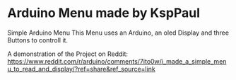 # Arduino Menu made by KspPaul
Simple Arduino Menu 
This Menu uses an Arduino, an oled Display and three Buttons to controll it.

A demonstration of the Project on Reddit:  https://www.reddit.com/r/arduino/comments/7ito0w/i_made_a_simple_menu_to_read_and_display/?ref=share&ref_source=link
